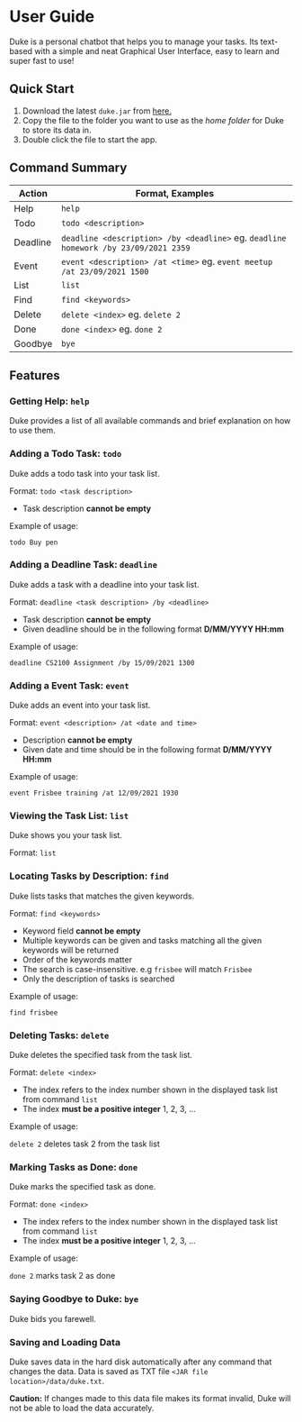 # User Guide

Duke is a personal chatbot that helps you to manage your tasks. Its text-based with a simple and neat Graphical User Interface, easy to learn and super fast to use!

## Quick Start

1. Download the latest `duke.jar` from [here.](https://github.com/YoYoCiti/ip/releases/tag/v0.1)
2. Copy the file to the folder you want to use as the *home folder* for Duke to store its data in.
3. Double click the file to start the app.  

## Command Summary

Action | Format, Examples
------  | ----------------
Help | `help`
Todo | `todo <description>`
Deadline | `deadline <description> /by <deadline>` eg. `deadline homework /by 23/09/2021 2359`
Event | `event <description> /at <time>` eg. `event meetup /at 23/09/2021 1500`
List | `list`
Find | `find <keywords>`
Delete | `delete <index>` eg. `delete 2`
Done | `done <index>` eg. `done 2`
Goodbye | `bye`

## Features 

### Getting Help: `help`

Duke provides a list of all available commands and brief explanation on how to use them.

### Adding a Todo Task: `todo`

Duke adds a todo task into your task list.

Format: `todo <task description>`

* Task description **cannot be empty**

Example of usage:

`todo Buy pen`

### Adding a Deadline Task: `deadline`

Duke adds a task with a deadline into your task list.

Format: `deadline <task description> /by <deadline>`

* Task description **cannot be empty**
* Given deadline should be in the following format **D/MM/YYYY HH:mm**

Example of usage:

`deadline CS2100 Assignment /by 15/09/2021 1300`

### Adding a Event Task: `event`

Duke adds an event into your task list.

Format: `event <description> /at <date and time>`

* Description **cannot be empty**
* Given date and time should be in the following format **D/MM/YYYY HH:mm**

Example of usage:

`event Frisbee training /at 12/09/2021 1930`

### Viewing the Task List: `list`

Duke shows you your task list.

Format: `list` 

### Locating Tasks by Description: `find`

Duke lists tasks that matches the given keywords.

Format: `find <keywords>`

* Keyword field **cannot be empty**
* Multiple keywords can be given and tasks matching all the given keywords will be returned
* Order of the keywords matter
* The search is case-insensitive. e.g `frisbee` will match `Frisbee`
* Only the description of tasks is searched

Example of usage:

`find frisbee`

### Deleting Tasks: `delete`

Duke deletes the specified task from the task list.

Format: `delete <index>`

* The index refers to the index number shown in the displayed task list from command `list`
* The index **must be a positive integer** 1, 2, 3, ...

Example of usage:

`delete 2` deletes task 2 from the task list

### Marking Tasks as Done: `done`

Duke marks the specified task as done. 

Format: `done <index>`

* The index refers to the index number shown in the displayed task list from command `list`
* The index **must be a positive integer** 1, 2, 3, ...

Example of usage:

`done 2` marks task 2 as done

### Saying Goodbye to Duke: `bye`

Duke bids you farewell. 

### Saving and Loading Data

Duke saves data in the hard disk automatically after any command that changes the data. Data is saved as TXT file `<JAR file location>/data/duke.txt`. 

**Caution:** If changes made to this data file makes its format invalid, Duke will not be able to load the data accurately.  
